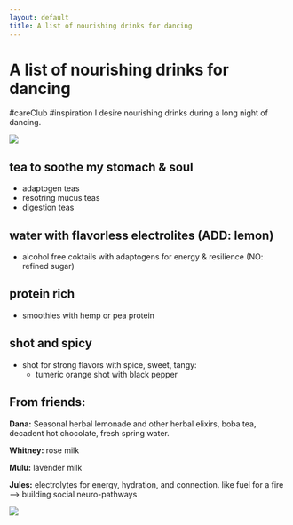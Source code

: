 ```yaml
---
layout: default
title: A list of nourishing drinks for dancing
---
```

# A list of nourishing drinks for dancing
#careClub #inspiration
I desire nourishing drinks during a long night of dancing. 

![](media/cleanshot_2024-03-10-at-10-36-19@2x.png)


## tea to soothe my stomach & soul
   - adaptogen teas
   - resotring mucus teas
   - digestion teas

## water with flavorless electrolites (ADD: lemon)
- alcohol free coktails with adaptogens for energy & resilience (NO: refined sugar)

## protein rich
- smoothies with hemp or pea protein 

## shot and spicy
- shot for strong flavors with spice, sweet, tangy:
    - tumeric orange shot with black pepper

## From friends:

**Dana:** Seasonal herbal lemonade and other herbal elixirs, boba tea, decadent hot chocolate, fresh spring water.

**Whitney:** rose milk

**Mulu:** lavender milk

**Jules:** electrolytes for energy, hydration, and connection. like fuel for a fire --> building social neuro-pathways


![](media/cleanshot_2024-03-10-at-10-58-08@2x.png)



